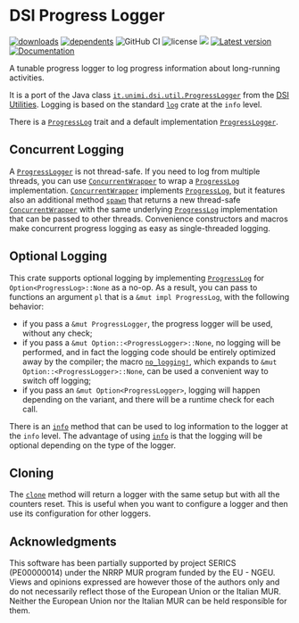 # DSI Progress Logger

[![downloads](https://img.shields.io/crates/d/dsi-progress-logger)](https://crates.io/crates/dsi-progress-logger)
[![dependents](https://img.shields.io/librariesio/dependents/cargo/dsi-progress-logger)](https://crates.io/crates/dsi-progress-logger/reverse_dependencies)
![GitHub CI](https://github.com/vigna/dsi-progress-logger-rs/actions/workflows/rust.yml/badge.svg)
![license](https://img.shields.io/crates/l/dsi-progress-logger)
[![](https://tokei.rs/b1/github/vigna/dsi-progress-logger-rs?type=Rust,Python)](https://github.com/vigna/dsi-progress-logger-rs)
[![Latest version](https://img.shields.io/crates/v/dsi-progress-logger.svg)](https://crates.io/crates/dsi-progress-logger)
[![Documentation](https://docs.rs/dsi-progress-logger/badge.svg)](https://docs.rs/dsi-progress-logger)

A tunable progress logger to log progress information about long-running
activities.

It is a port of the Java class [`it.unimi.dsi.util.ProgressLogger`] from the
[DSI Utilities]. Logging is based on the standard [`log`] crate at the `info`
level.

There is a [`ProgressLog`] trait and a default implementation
[`ProgressLogger`].

## Concurrent Logging

A [`ProgressLogger`] is not thread-safe. If you need to log from multiple
threads, you can use [`ConcurrentWrapper`] to wrap a [`ProgressLog`]
implementation. [`ConcurrentWrapper`] implements [`ProgressLog`], but it
features also an additional method [`spawn`] that returns a new thread-safe
[`ConcurrentWrapper`] with the same underlying [`ProgressLog`] implementation
that can be passed to other threads. Convenience constructors and macros make
concurrent progress logging as easy as single-threaded logging.

## Optional Logging

This crate supports optional logging by implementing [`ProgressLog`] for
`Option<ProgressLog>::None` as a no-op. As a result, you can pass to functions
an argument `pl` that is a `&mut impl ProgressLog`, with the following behavior:

- if you pass a `&mut ProgressLogger`, the progress logger will be used, without
  any check;
- if you pass a `&mut Option::<ProgressLogger>::None`, no
  logging will be performed, and in fact the logging code should be entirely
  optimized away by the compiler; the macro [`no_logging!`], which expands
  to `&mut Option::<ProgressLogger>::None`, can be used a convenient way to
  switch off logging;
- if you pass an `&mut Option<ProgressLogger>`, logging will happen depending on
  the variant, and there will be a runtime check for each call.

There is an [`info`] method that can be used to log information to the logger at
the `info` level. The advantage of using [`info`] is that the logging will be
optional depending on the type of the logger.

## Cloning

The [`clone`] method will return a logger with the same setup but with all the
counters reset. This is useful when you want to configure a logger and then use
its configuration for other loggers.

## Acknowledgments

This software has been partially supported by project SERICS (PE00000014) under
the NRRP MUR program funded by the EU - NGEU. Views and opinions expressed are
however those of the authors only and do not necessarily reflect those of the
European Union or the Italian MUR. Neither the European Union nor the Italian
MUR can be held responsible for them.

[`ProgressLog`]: https://docs.rs/dsi-progress-logger/latest/dsi_progress_logger/trait.ProgressLog.html
[`ProgressLogger`]: https://docs.rs/dsi-progress-logger/latest/dsi_progress_logger/struct.ProgressLogger.html
[`ConcurrentWrapper`]: <https://docs.rs/dsi-progress-logger/latest/dsi_progress_logger/struct.ConcurrentWrapper.html>
[`spawn`]: <https://docs.rs/dsi-progress-logger/latest/dsi_progress_logger/struct.ConcurrentWrapper.html#tymethod.spawn>
[`info`]: https://docs.rs/dsi-progress-logger/latest/dsi_progress_logger/trait.ProgressLog.html#tymethod.info
[`clone`]: https://docs.rs/dsi-progress-logger/latest/dsi_progress_logger/trait.ProgressLog.html#tymethod.clone
[`it.unimi.dsi.util.ProgressLogger`]: https://dsiutils.di.unimi.it/docs/it/unimi/dsi/logging/ProgressLogger.html
[DSI Utilities]: https://dsiutils.di.unimi.it/
[`log`]: https://docs.rs/log
[`no_logging!`]: <https://docs.rs/dsi-progress-logger/latest/dsi_progress_logger/macro.no_logging.html>
